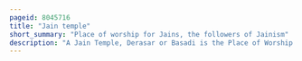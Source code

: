 ```yaml
---
pageid: 8045716
title: "Jain temple"
short_summary: "Place of worship for Jains, the followers of Jainism"
description: "A Jain Temple, Derasar or Basadi is the Place of Worship for Jains, the Followers of Jainism. Jain Architecture is largely limited to Temples and Monasteries and Jain Buildings generally reflect the predominant Style of the Place and Time they were built."
---
```

